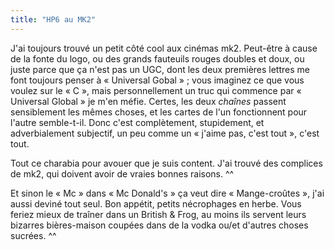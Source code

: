 ```yaml
---
title: "HP6 au MK2"
---
```


J'ai toujours trouvé un petit côté cool aux cinémas mk2. Peut-être à cause de
la fonte du logo, ou des grands fauteuils rouges doubles et doux, ou juste
parce que ça n'est pas un UGC, dont les deux premières lettres me font
toujours penser à « Universal Gobal » ; vous imaginez ce que vous voulez sur
le « C », mais personnellement un truc qui commence par « Universal Global »
je m'en méfie. Certes, les deux _chaînes_ passent sensiblement les mêmes
choses, et les cartes de l'un fonctionnent pour l'autre semble-t-il. Donc
c'est complètement, stupidement, et adverbialement subjectif, un peu comme un
« j'aime pas, c'est tout », c'est tout.

Tout ce charabia pour avouer que je suis content. J'ai trouvé des complices de
mk2, qui doivent avoir de vraies bonnes raisons. ^^

Et sinon le « Mc » dans « Mc Donald's » ça veut dire « Mange-croûtes », j'ai
aussi deviné tout seul. Bon appétit, petits nécrophages en herbe. Vous feriez
mieux de traîner dans un British & Frog, au moins ils servent leurs bizarres
bières-maison coupées dans de la vodka ou/et d'autres choses sucrées. ^^

